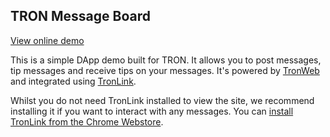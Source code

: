 ## TRON Message Board

[View online demo](https://tronwatch.github.io/TronLink-Demo-Messages/)

This is a simple DApp demo built for TRON. It allows you to post messages,
tip messages and receive tips on your messages. It's powered by [TronWeb](https://github.com/tronprotocol/tron-web)
and integrated using [TronLink](https://github.com/TronWatch/TronLink).

Whilst you do not need TronLink installed to view the site, we recommend installing
it if you want to interact with any messages. You can [install TronLink from the Chrome Webstore](https://chrome.google.com/webstore/detail/ibnejdfjmmkpcnlpebklmnkoeoihofec/).
